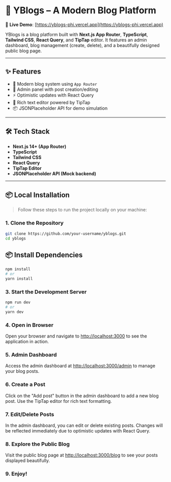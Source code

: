 # 📝 YBlogs – A Modern Blog Platform

🚀 **Live Demo**: [https://yblogs-phi.vercel.app](https://yblogs-phi.vercel.app)

YBlogs is a blog platform built with **Next.js App Router**, **TypeScript**, **Tailwind CSS**, **React Query**, and **TipTap** editor. It features an admin dashboard, blog management (create, delete), and a beautifully designed public blog page.

---

## ✨ Features

- 🧠 Modern blog system using `App Router`
- 🔐 Admin panel with post creation/editing
- ⚡ Optimistic updates with React Query
- 💬 Rich text editor powered by TipTap
- 📦 JSONPlaceholder API for demo simulation

---

## 🛠️ Tech Stack

- **Next.js 14+ (App Router)**
- **TypeScript**
- **Tailwind CSS**
- **React Query**
- **TipTap Editor**
- **JSONPlaceholder API (Mock backend)**

---

## 📦 Local Installation

> Follow these steps to run the project locally on your machine:

### 1. Clone the Repository

```bash
git clone https://github.com/your-username/yblogs.git
cd yblogs
```

## 📦 Install Dependencies

```bash
npm install
# or
yarn install
```

### 3. Start the Development Server

```bash
npm run dev
# or
yarn dev
```

### 4. Open in Browser

Open your browser and navigate to [http://localhost:3000](http://localhost:3000) to see the application in action.

### 5. Admin Dashboard

Access the admin dashboard at [http://localhost:3000/admin](http://localhost:3000/admin) to manage your blog posts.

### 6. Create a Post

Click on the "Add post" button in the admin dashboard to add a new blog post. Use the TipTap editor for rich text formatting.

### 7. Edit/Delete Posts

In the admin dashboard, you can edit or delete existing posts. Changes will be reflected immediately due to optimistic updates with React Query.

### 8. Explore the Public Blog

Visit the public blog page at [http://localhost:3000/blog](http://localhost:3000/blog) to see your posts displayed beautifully.

### 9. Enjoy!
